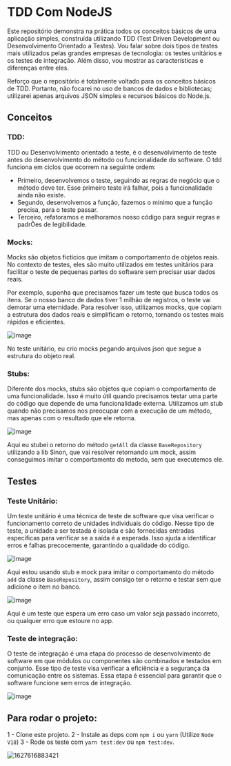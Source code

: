 # TDD Com NodeJS

Este repositório demonstra na prática todos os conceitos básicos de uma aplicação simples, construída utilizando TDD (Test Driven Development ou Desenvolvimento Orientado a Testes). Vou falar sobre dois tipos de testes mais utilizados pelas grandes empresas de tecnologia: os testes unitários e os testes de integração. Além disso, vou mostrar as características e diferenças entre eles.

Reforço que o repositório é totalmente voltado para os conceitos básicos de TDD. Portanto, não focarei no uso de bancos de dados e bibliotecas; utilizarei apenas arquivos JSON simples e recursos básicos do Node.js.

## Conceitos

### TDD:
TDD ou Desenvolvimento orientado a teste, é o desenvolvimento de teste antes do desenvolvimento do método ou funcionalidade do software. O tdd funciona em ciclos que ocorrem na seguinte ordem:

- Primeiro, desenvolvemos o teste, seguindo as regras de negócio que o método deve ter. Esse primeiro teste irá falhar, pois a funcionalidade ainda não existe.
- Segundo, desenvolvemos a função, fazemos o minimo que a função precisa, para o teste passar.
- Terceiro, refatoramos e melhoramos nosso código para seguir regras e padrÕes de legibilidade.
  
### Mocks:

Mocks são objetos fictícios que imitam o comportamento de objetos reais. No contexto de testes, eles são muito utilizados em testes unitários para facilitar o teste de pequenas partes do software sem precisar usar dados reais.

Por exemplo, suponha que precisamos fazer um teste que busca todos os itens. Se o nosso banco de dados tiver 1 milhão de registros, o teste vai demorar uma eternidade. Para resolver isso, utilizamos mocks, que copiam a estrutura dos dados reais e simplificam o retorno, tornando os testes mais rápidos e eficientes.

![image](https://github.com/RafaelSilva-si/node-test-drive-development-tdd/assets/77937182/02e17ec1-a184-4900-9b65-7a587eb1dd47)

No teste unitário, eu crio mocks pegando arquivos json que segue a estrutura do objeto real.

### Stubs:

Diferente dos mocks, stubs são objetos que copiam o comportamento de uma funcionalidade. Isso é muito útil quando precisamos testar uma parte do código que depende de uma funcionalidade externa. Utilizamos um stub quando não precisamos nos preocupar com a execução de um método, mas apenas com o resultado que ele retorna.

![image](https://github.com/RafaelSilva-si/node-test-drive-development-tdd/assets/77937182/75d9cfb1-74a4-45b9-98e3-f902b13b46ff)

Aqui eu stubei o retorno do método `getAll` da classe `BaseRepository` utilizando a lib Sinon, que vai resolver retornando um mock, assim conseguimos imitar o comportamento do metodo, sem que executemos ele.

## Testes

### Teste Unitário:
Um teste unitário é uma técnica de teste de software que visa verificar o funcionamento correto de unidades individuais do código. Nesse tipo de teste, a unidade a ser testada é isolada e são fornecidas entradas específicas para verificar se a saída é a esperada. Isso ajuda a identificar erros e falhas precocemente, garantindo a qualidade do código.

![image](https://github.com/RafaelSilva-si/node-test-drive-development-tdd/assets/77937182/766d1a74-f768-4d98-bcfb-5798b7d08b15)

Aqui estou usando stub e mock para imitar o comportamento do método `add` da classe `BaseRepository`, assim consigo ter o retorno e testar sem que adicione o item no banco.

![image](https://github.com/RafaelSilva-si/node-test-drive-development-tdd/assets/77937182/927c5c11-ce30-4662-86bc-0ddfb638a581)

Aqui é um teste que espera um erro caso um valor seja passado incorreto, ou qualquer erro que estoure no app.

### Teste de integração:

O teste de integração é uma etapa do processo de desenvolvimento de software em que módulos ou componentes são combinados e testados em conjunto. Esse tipo de teste visa verificar a eficiência e a segurança da comunicação entre os sistemas. Essa etapa é essencial para garantir que o software funcione sem erros de integração.

![image](https://github.com/RafaelSilva-si/node-test-drive-development-tdd/assets/77937182/70a16958-538e-4a47-81ac-578f351f49c3)

## Para rodar o projeto:
1 - Clone este projeto.
2 - Instale as deps com `npm i` ou `yarn` (Utilize `Node V18`)
3 - Rode os teste com `yarn test:dev` ou `npm test:dev`.

![1627616883421](https://user-images.githubusercontent.com/77937182/157932279-c8aad7d0-0778-43c0-be52-b7e175d56835.gif)
